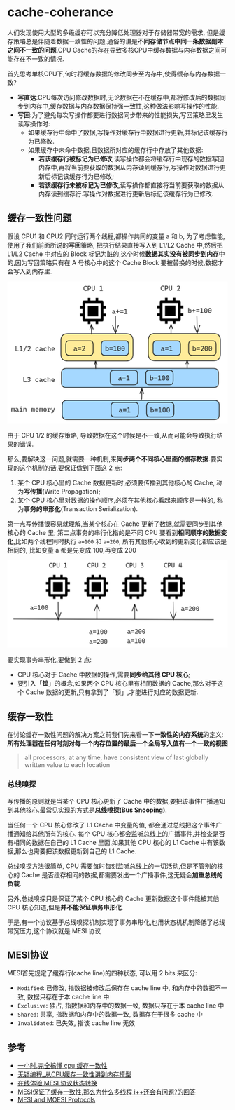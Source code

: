 
# cache-coherance

人们发现使用大型的多级缓存可以充分降低处理器对于存储器带宽的需求, 但是缓存策略总是伴随着数据一致性的问题,通俗的讲是**不同存储节点中同一条数据副本之间不一致的问题**.CPU Cache的存在导致多核CPU中缓存数据与内存数据之间可能存在不一致的情况.

首先思考单核CPU下,何时将缓存数据的修改同步至内存中,使得缓存与内存数据一致?

- **写直达**:CPU每次访问修改数据时,无论数据在不在缓存中,都将修改后的数据同步到内存中,缓存数据与内存数据保持强一致性,这种做法影响写操作的性能.
- **写回**:为了避免每次写操作都要进行数据同步带来的性能损失,写回策略里发生读写操作时:
  - 如果缓存行中命中了数据,写操作对缓存行中数据进行更新,并标记该缓存行为已修改.
  - 如果缓存中未命中数据,且数据所对应的缓存行中存放了其他数据:
    - **若该缓存行被标记为已修改**,读写操作都会将缓存行中现存的数据写回内存中,再将当前要获取的数据从内存读到缓存行,写操作对数据进行更新后标记该缓存行为已修改;
    - **若该缓存行未被标记为已修改**,读写操作都直接将当前要获取的数据从内存读到缓存行.写操作对数据进行更新后标记该缓存行为已修改.

## 缓存一致性问题

假设 CPU1 和 CPU2 同时运行两个线程,都操作共同的变量 a 和 b, 为了考虑性能,使用了我们前面所说的**写回**策略, 把执行结果直接写入到 L1/L2 Cache 中,然后把 L1/L2 Cache 中对应的 Block 标记为脏的,这个时候**数据其实没有被同步到内存**中的,因为写回策略只有在 A 号核心中的这个 Cache Block 要被替换的时候,数据才会写入到内存里.

![20240120203920](https://raw.githubusercontent.com/learner-lu/picbed/master/20240120203920.png)

由于 CPU 1/2 的缓存策略, 导致数据在这个时候是不一致,从而可能会导致执行结果的错误.

那么,要解决这一问题,就需要一种机制,来**同步两个不同核心里面的缓存数据**.要实现的这个机制的话,要保证做到下面这 2 点:

1. 某个 CPU 核心里的 Cache 数据更新时,必须要传播到其他核心的 Cache, 称为**写传播**(Write Propagation);
2. 某个 CPU 核心里对数据的操作顺序,必须在其他核心看起来顺序是一样的, 称为**事务的串形化**(Transaction Serialization).

第一点写传播很容易就理解,当某个核心在 Cache 更新了数据,就需要同步到其他核心的 Cache 里; 第二点事务的串行化指的是不同 CPU 要看到**相同顺序的数据变化**,比如两个线程同时执行 `a=100` 和 `a=200`, 所有其他核心收到的更新变化都应该是相同的, 比如变量 a 都是先变成 100,再变成 200

![20240120210511](https://raw.githubusercontent.com/learner-lu/picbed/master/20240120210511.png)

要实现事务串形化,要做到 2 点:

- CPU 核心对于 Cache 中数据的操作,需要**同步给其他 CPU 核心**;
- 要引入「**锁**」的概念,如果两个 CPU 核心里有相同数据的 Cache,那么对于这个 Cache 数据的更新,只有拿到了「锁」,才能进行对应的数据更新.

## 缓存一致性

在讨论缓存一致性问题的解决方案之前我们先来看一下**一致性的内存系统**的定义: **所有处理器在任何时刻对每一个内存位置的最后一个全局写入值有一个一致的视图**

> all processors, at any time, have consistent view of last globally written value to each location


### 总线嗅探

写传播的原则就是当某个 CPU 核心更新了 Cache 中的数据,要把该事件广播通知到其他核心.最常见实现的方式是**总线嗅探(Bus Snooping)**.

当任何一个 CPU 核心修改了 L1 Cache 中变量的值, 都会通过总线把这个事件广播通知给其他所有的核心. 每个 CPU 核心都会监听总线上的广播事件,并检查是否有相同的数据在自己的 L1 Cache 里面,如果其他 CPU 核心的 L1 Cache 中有该数据,那么也需要把该数据更新到自己的 L1 Cache.

总线嗅探方法很简单, CPU 需要每时每刻监听总线上的一切活动,但是不管别的核心的 Cache 是否缓存相同的数据,都需要发出一个广播事件,这无疑会**加重总线的负载**.

另外,总线嗅探只是保证了某个 CPU 核心的 Cache 更新数据这个事件能被其他 CPU 核心知道,但是**并不能保证事务串形化**.

于是,有一个协议基于总线嗅探机制实现了事务串形化,也用状态机机制降低了总线带宽压力,这个协议就是 MESI 协议

## MESI协议

MESI首先规定了缓存行(cache line)的四种状态, 可以用 2 bits 来区分:

- `Modified`: 已修改, 指数据被修改后保存在 cache line 中, 和内存中的数据不一致, 数据只存在于本 cache line 中
- `Exclusive`: 独占, 指数据和内存中的数据一致, 数据只存在于本 cache line 中
- `Shared`: 共享, 指数据和内存中的数据一致, 数据存在于很多 cache 中
- `Invalidated`: 已失效, 指该 cache line 无效

## 参考

- [一小时,完全搞懂 cpu 缓存一致性](https://zhuanlan.zhihu.com/p/651732241)
- [无锁编程_从CPU缓存一致性讲到内存模型](https://zhuanlan.zhihu.com/p/642416997)
- [在线体验 MESI 协议状态转换](https://www.scss.tcd.ie/Jeremy.Jones/VivioJS/caches/MESIHelp.htm)
- [MESI保证了缓存一致性,那么为什么多线程 i++还会有问题?的回答](https://www.zhihu.com/question/619301632/answer/3184265150)
- [MESI and MOESI Protocols](https://www.youtube.com/watch?v=nrzT044qNIc)